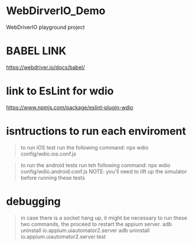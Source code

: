 # WebDirverIO_Demo
WebDriverIO playground project


# BABEL LINK
https://webdriver.io/docs/babel/

# link to EsLint for wdio
https://www.npmjs.com/package/eslint-plugin-wdio

# isntructions to run each enviroment
> to run iOS test run the following command:
    npx wdio config/wdio.ios.conf.js

> to run the android tests run teh following command:
    npx wdio config/wdio.android.conf.js
    NOTE: you'll need to lift up the simulator before running these tests

# debugging
> in case there is a socket hang up, it might be necessary to run these two commands, the proceed to restart the appium server.
    adb uninstall io.appium.uiautomator2.server
    adb uninstall io.appium.uiautomator2.server.test